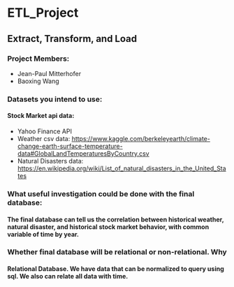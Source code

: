 # ETL_Project
## Extract, Transform, and Load

### Project Members:
- Jean-Paul Mitterhofer
- Baoxing Wang

### Datasets you intend to use:
#### Stock Market api data: 
- Yahoo Finance API
- Weather csv data: https://www.kaggle.com/berkeleyearth/climate-change-earth-surface-temperature-data#GlobalLandTemperaturesByCountry.csv
- Natural Disasters data: https://en.wikipedia.org/wiki/List_of_natural_disasters_in_the_United_States

### What useful investigation could be done with the final database:

#### The final database can tell us the correlation between historical weather, natural disaster, and historical stock market behavior, with common variable of time by year.

### Whether final database will be relational or non-relational. Why

#### Relational Database. We have data that can be normalized to query using sql. We also can relate all data with time.

